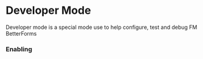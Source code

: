 # Developer Mode

Developer mode is a special mode use to help configure, test and debug FM BetterForms

### Enabling



